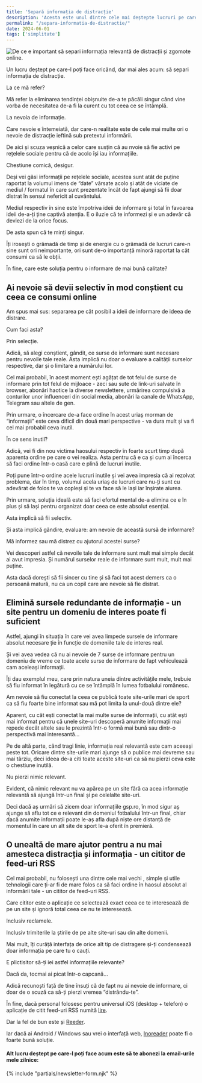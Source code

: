 ```yaml
---
title: 'Separă informația de distracție'
description: 'Acesta este unul dintre cele mai deștepte lucruri pe care le poți face pentru mintea și productivitatea tale.'
permalink: "/separa-informatia-de-distractie/"
date: 2024-06-01
tags: ['simplitate']
---
```


![De ce e important să separi informația relevantă de distracții și zgomote online.](/assets/images/gallery/separa-informatia-de-zgomot.jpg)

Un lucru deștept pe care-l poți face oricând, dar mai ales acum: să separi informația de distracție.

La ce mă refer?

Mă refer la eliminarea tendinței obișnuite de-a te păcăli singur când vine vorba de necesitatea de-a fi la curent cu tot ceea ce se întâmplă.

La nevoia de informație.

Care nevoie e întemeiată, dar care-n realitate este de cele mai multe ori o nevoie de distracție ieftină sub pretextul informării.

De aici și scuza veșnică a celor care susțin că au nvoie să fie activi pe rețelele sociale pentru că de acolo își iau informațiile.

Chestiune comică, desigur.

Deși vei găsi informații pe rețelele sociale, acestea sunt atât de puține raportat la volumul imens de “date” vărsate acolo și atât de viciate de mediul / formatul în care sunt prezentate încât de fapt ajungi să fii doar distrat în sensul nefericit al cuvântului.

Mediul respectiv în sine este împotriva ideii de informare și total în favoarea ideii de-a-ți ține captivă atenția. E o iluzie că te informezi și e un adevăr că deviezi de la orice focus.

De asta spun că te minți singur.

Îți irosești o grămadă de timp și de energie cu o grămadă de lucruri care-n sine sunt ori neimportante, ori sunt de-o importanță minoră raportat la cât consumi ca să le obții.

În fine, care este soluția pentru o informare de mai bună calitate?

## Ai nevoie să devii selectiv în mod conștient cu ceea ce consumi online

Am spus mai sus: separarea pe cât posibil a ideii de informare de ideea de distrare.

Cum faci asta?

Prin selecție.

Adică, să alegi conștient, gândit, ce surse de informare sunt necesare pentru nevoile tale reale. Asta implică nu doar o evaluare a calității surselor respective, dar și o limitare a numărului lor.

Cel mai probabil, în acest moment ești agățat de tot felul de surse de informare prin tot felul de mijloace - zeci sau sute de link-uri salvate în browser, abonări haotice la diverse newslettere, urmărirea compulsivă a conturilor unor influenceri din social media, abonări la canale de WhatsApp, Telegram sau altele de gen.

Prin urmare, o încercare de-a face ordine în acest uriaș morman de “informații” este ceva dificil din două mari perspective - va dura mult și va fi cel mai probabil ceva inutil.

În ce sens inutil?

Adică, vei fi din nou victima haosului respectiv în foarte scurt timp după aparenta ordine pe care o vei realiza. Asta pentru că e ca și cum ai încerca să faci ordine într-o casă care e plină de lucruri inutile.

Poți pune într-o ordine acele lucruri inutile și vei avea impresia că ai rezolvat problema, dar în timp, volumul acela uriaș de lucruri care nu-ți sunt cu adevărat de folos te va copleși și te va face să le lași iar înșirate aiurea.

Prin urmare, soluția ideală este să faci efortul mental de-a elimina ce e în plus și să lași pentru organizat doar ceea ce este absolut esențial.

Asta implică să fii selectiv.

Și asta implică gândire, evaluare: am nevoie de această sursă de informare?

Mă informez sau mă distrez cu ajutorul acestei surse?

Vei descoperi astfel că nevoile tale de informare sunt mult mai simple decât ai avut impresia. Și numărul surselor reale de informare sunt mult, mult mai puține.

Asta dacă dorești să fii sincer cu tine și să faci tot acest demers ca o persoană matură, nu ca un copil care are nevoie să fie distrat.

## Elimină sursele redundante de informație - un site pentru un domeniu de interes poate fi suficient

Astfel, ajungi în situația în care vei avea limpede sursele de informare absolut necesare ție în funcție de domeniile tale de interes real.

Și vei avea vedea că nu ai nevoie de 7 surse de informare pentru un domeniu de vreme ce toate acele surse de informare de fapt vehiculează cam aceleași informații.

Îți dau exemplul meu, care prin natura uneia dintre activitățile mele, trebuie să fiu informat în legătură cu ce se întâmplă în lumea fotbalului românesc.

Am nevoie să fiu conectat la ceea ce publică toate site-urile mari de sport ca să fiu foarte bine informat sau mă pot limita la unul-două dintre ele?

Aparent, cu cât ești conectat la mai multe surse de informații, cu atât ești mai informat pentru că unele site-uri descoperă anumite informații mai repede decât altele sau le prezintă într-o formă mai bună sau dintr-o perspectivă mai interesantă...

Pe de altă parte, când tragi linie, informația real relevantă este cam aceeași peste tot. Oricare dintre site-urile mari ajunge să o publice mai devreme sau mai târziu, deci ideea de-a citi toate aceste site-uri ca să nu pierzi ceva este o chestiune inutilă.

Nu pierzi nimic relevant.

Evident, că nimic relevant nu va apărea pe un site fără ca acea informație relevantă să ajungă într-un final și pe celelalte site-uri.

Deci dacă aș urmări să zicem doar informațiile gsp.ro, în mod sigur aș ajunge să aflu tot ce e relevant din domeniul fotbalului într-un final, chiar dacă anumite informații poate le-aș afla după niște ore distanță de momentul în care un alt site de sport le-a oferit în premieră.

## O unealtă de mare ajutor pentru a nu mai amesteca distracția și informația - un cititor de feed-uri RSS

Cel mai probabil, nu folosești una dintre cele mai vechi , simple și utile tehnologii care ți-ar fi de mare folos ca să faci ordine în haosul absolut al informării tale - un cititor de feed-uri RSS.

Care cititor este o aplicație ce selectează exact ceea ce te interesează de pe un site și ignoră total ceea ce nu te interesează.

Inclusiv reclamele.

Inclusiv trimiterile la știrile de pe alte site-uri sau din alte domenii.

Mai mult, îți curăță interfața de orice alt tip de distragere și-ți condensează doar informația pe care tu o cauți.

E plictisitor să-ți iei astfel informațiile relevante?

Dacă da, tocmai ai picat într-o capcană...

Adică recunoști față de tine însuți că de fapt nu ai nevoie de informare, ci doar de o scuză ca să-ți pierzi vremea “distrându-te”.

În fine, dacă personal folosesc pentru universul iOS (desktop + telefon) o aplicație de citit feed-uri RSS numită [lire](https://lireapp.com/).

Dar la fel de bun este și [Reeder](https://reederapp.com/).

Iar dacă ai Android / Windows sau vrei o interfață web, [Inoreader](https://www.inoreader.com/) poate fi o foarte bună soluție.

#### Alt lucru deștept pe care-l poți face acum este să te abonezi la email-urile mele zilnice:

 {% include "partials/newsletter-form.njk" %}